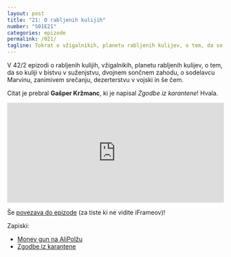```yaml
---
layout: post
title: "21: O rabljenih kulijih"
number: "S01E21"
categories: epizode
permalink: /021/
tagline: Tokrat o vžigalnikih, planetu rabljenih kulijev, o tem, da so kuliji v bistvu v suženjstvu, dvojnem 🌅🌅, o sodelavcu Marvinu, zanimivem srečanju, dezerterstvu v vojski in še čem! Citat prebere Gašper Kržmanc. 
---
```


V 42/2 epizodi o rabljenih kulijih, vžigalnikih, planetu rabljenih kulijev, o tem, da so kuliji v bistvu v suženjstvu, dvojnem sončnem zahodu, o sodelavcu Marvinu, zanimivem srečanju, dezerterstvu v vojski in še čem. 

Citat je prebral **Gašper Kržmanc**, ki je napisal *Zgodbe iz karantene*! Hvala.

<iframe src="https://open.spotify.com/embed-podcast/episode/28p59VPYEEzQQs1ITyKUPf" width="100%" height="232" frameborder="0" allowtransparency="true" allow="encrypted-media"></iframe>

Še [povezava do epizode](https://apple.co/2Iz7lqb) (za tiste ki ne vidite iFrameov)!

Zapiski:
- [Money gun na AliPolžu](https://bit.ly/3jbqtr1)
- [Zgodbe iz karantene](https://www.zgodbeizkarantene.si)